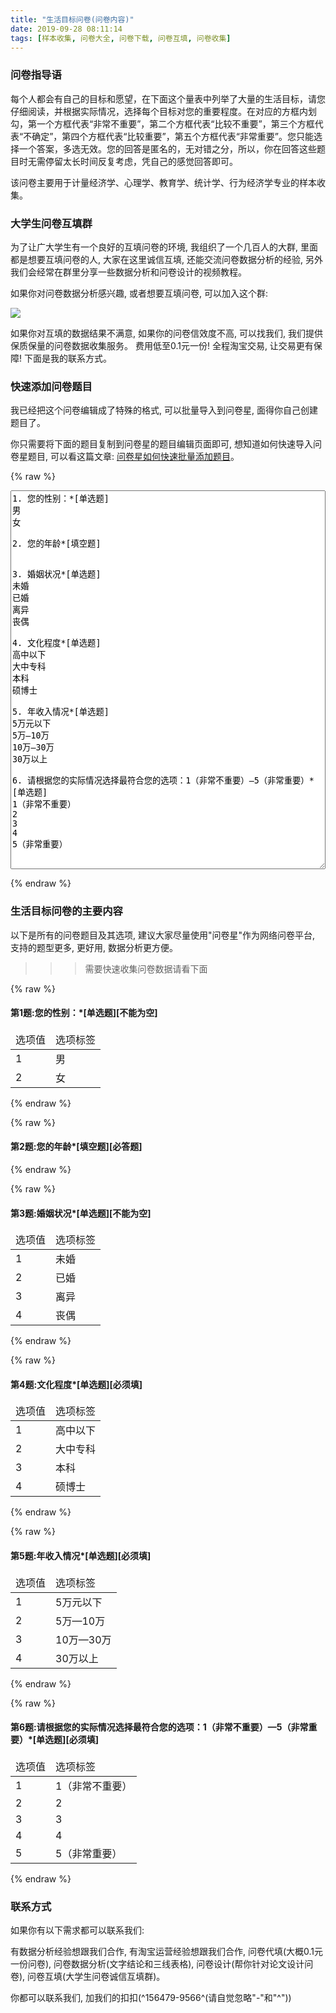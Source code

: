 ```yaml
---
title: "生活目标问卷(问卷内容)"
date: 2019-09-28 08:11:14
tags: [样本收集, 问卷大全, 问卷下载, 问卷互填, 问卷收集]
---
```


### 问卷指导语

每个人都会有自己的目标和愿望，在下面这个量表中列举了大量的生活目标，请您仔细阅读，并根据实际情况，选择每个目标对您的重要程度。在对应的方框内划勾，第一个方框代表“非常不重要”，第二个方框代表“比较不重要”，第三个方框代表“不确定”，第四个方框代表“比较重要”，第五个方框代表“非常重要”。您只能选择一个答案，多选无效。您的回答是匿名的，无对错之分，所以，你在回答这些题目时无需停留太长时间反复考虑，凭自己的感觉回答即可。

该问卷主要用于计量经济学、心理学、教育学、统计学、行为经济学专业的样本收集。

<!-- more -->


### 大学生问卷互填群

为了让广大学生有一个良好的互填问卷的环境, 我组织了一个几百人的大群, 里面都是想要互填问卷的人, 大家在这里诚信互填, 
还能交流问卷数据分析的经验, 另外我们会经常在群里分享一些数据分析和问卷设计的视频教程。

如果你对问卷数据分析感兴趣, 或者想要互填问卷, 可以加入这个群:

<img src="/images/问卷互填群二维码.png">

如果你对互填的数据结果不满意, 如果你的问卷信效度不高, 可以找我们, 我们提供保质保量的问卷数据收集服务。 
费用低至0.1元一份! 全程淘宝交易, 让交易更有保障! 下面是我的联系方式。



### 快速添加问卷题目

我已经把这个问卷编辑成了特殊的格式, 可以批量导入到问卷星, 面得你自己创建题目了。

你只需要将下面的题目复制到问卷星的题目编辑页面即可, 想知道如何快速导入问卷星题目, 可以看这篇文章: [问卷星如何快速批量添加题目](https://mlln.cn/2019/06/01/%E9%97%AE%E5%8D%B7%E6%98%9F%E5%A6%82%E4%BD%95%E5%BF%AB%E9%80%9F%E6%B7%BB%E5%8A%A0%E6%89%B9%E9%87%8F%E9%A2%98%E7%9B%AE/index.html)。

{% raw %}
<textarea rows="40" style="width: 100%;">1. 您的性别：*[单选题]
男
女

2. 您的年龄*[填空题]


3. 婚姻状况*[单选题]
未婚
已婚
离异
丧偶

4. 文化程度*[单选题]
高中以下
大中专科
本科
硕博士

5. 年收入情况*[单选题]
5万元以下
5万—10万
10万—30万
30万以上

6. 请根据您的实际情况选择最符合您的选项：1（非常不重要）—5（非常重要）*[单选题]
1（非常不重要）
2
3
4
5（非常重要）</textarea>
{% endraw %}

### 生活目标问卷的主要内容

以下是所有的问卷题目及其选项, 建议大家尽量使用"问卷星"作为网络问卷平台, 支持的题型更多, 更好用, 数据分析更方便。

>>> 需要快速收集问卷数据请看下面


{% raw %}
<div class="qitem">
<h4>第1题:您的性别：*[单选题][不能为空]</h4>

<table class="table">
<thead>
<tr><td>选项值</td><td>选项标签</td></tr>
</thead>
<tbody>
<tr><td>1</td><td>男</td></tr>
<tr><td>2</td><td>女</td></tr>
</tbody>
</table>

</div>
{% endraw %}


{% raw %}
<div class="qitem">
<h4>第2题:您的年龄*[填空题][必答题]</h4>

</div>
{% endraw %}


{% raw %}
<div class="qitem">
<h4>第3题:婚姻状况*[单选题][不能为空]</h4>

<table class="table">
<thead>
<tr><td>选项值</td><td>选项标签</td></tr>
</thead>
<tbody>
<tr><td>1</td><td>未婚</td></tr>
<tr><td>2</td><td>已婚</td></tr>
<tr><td>3</td><td>离异</td></tr>
<tr><td>4</td><td>丧偶</td></tr>
</tbody>
</table>

</div>
{% endraw %}


{% raw %}
<div class="qitem">
<h4>第4题:文化程度*[单选题][必须填]</h4>

<table class="table">
<thead>
<tr><td>选项值</td><td>选项标签</td></tr>
</thead>
<tbody>
<tr><td>1</td><td>高中以下</td></tr>
<tr><td>2</td><td>大中专科</td></tr>
<tr><td>3</td><td>本科</td></tr>
<tr><td>4</td><td>硕博士</td></tr>
</tbody>
</table>

</div>
{% endraw %}


{% raw %}
<div class="qitem">
<h4>第5题:年收入情况*[单选题][必须填]</h4>

<table class="table">
<thead>
<tr><td>选项值</td><td>选项标签</td></tr>
</thead>
<tbody>
<tr><td>1</td><td>5万元以下</td></tr>
<tr><td>2</td><td>5万—10万</td></tr>
<tr><td>3</td><td>10万—30万</td></tr>
<tr><td>4</td><td>30万以上</td></tr>
</tbody>
</table>

</div>
{% endraw %}


{% raw %}
<div class="qitem">
<h4>第6题:请根据您的实际情况选择最符合您的选项：1（非常不重要）—5（非常重要）*[单选题][必须填]</h4>

<table class="table">
<thead>
<tr><td>选项值</td><td>选项标签</td></tr>
</thead>
<tbody>
<tr><td>1</td><td>1（非常不重要）</td></tr>
<tr><td>2</td><td>2</td></tr>
<tr><td>3</td><td>3</td></tr>
<tr><td>4</td><td>4</td></tr>
<tr><td>5</td><td>5（非常重要）</td></tr>
</tbody>
</table>

</div>
{% endraw %}



<!-- ---
title: 心理教育医学的问卷免费下载
date: 2019-05-23 08:59:15
tags: [问卷星, 问卷网, 问卷下载, 问卷互填, 问卷设计, 问卷模板, 毕业问卷, 问卷数据分析, 问卷代填, ]
--- -->

### 联系方式
 
如果你有以下需求都可以联系我们:

有数据分析经验想跟我们合作, 有淘宝运营经验想跟我们合作, 问卷代填(大概0.1元一份问卷), 问卷数据分析(文字结论和三线表格), 问卷设计(帮你针对论文设计问卷), 问卷互填(大学生问卷诚信互填群)。

你都可以联系我们, 加我们的扣扣(^156479-9566^(请自觉忽略"-"和"^"))
